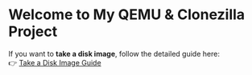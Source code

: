 
# Welcome to My QEMU & Clonezilla Project

If you want to **take a disk image**, follow the detailed guide here:  
👉 [Take a Disk Image Guide](take%20a%20image%20from%20disk.md)
